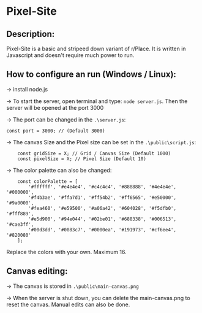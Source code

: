 Pixel-Site
============

Description:
-----------
Pixel-Site is a basic and stripeed down variant of r/Place.
It is written in Javascript and doesn't require much power to run.

How to configure an run  (Windows / Linux):
------------------------
-> install node.js

-> To start the server, open terminal and type: ```node server.js```. Then the server will be opened at the port 3000

-> The port can be changed in the ```.\server.js```:

```
const port = 3000; // (Default 3000)
```

-> The canvas Size and the Pixel size can be set in the ```.\public\script.js```:
```
    const gridSize = X; // Grid / Canvas Size (Default 1000)
    const pixelSize = X; // Pixel Size (Default 10)
```

-> The color palette can also be changed:
```
    const colorPalette = [
        '#ffffff', '#e4e4e4', '#c4c4c4', '#888888', '#4e4e4e', '#000000',
        '#f4b3ae', '#ffa7d1', '#ff54b2', '#ff6565', '#e50000', '#9a0000',
        '#fea460', '#e59500', '#a06a42', '#604028', '#f5dfb0', '#fff889',
        '#e5d900', '#94e044', '#02be01', '#688338', '#006513', '#cae3ff',
        '#00d3dd', '#0083c7', '#0000ea', '#191973', '#cf6ee4', '#820080'
    ];
```
Replace the colors with your own. Maximum 16.

Canvas editing:
---------------

-> The canvas is stored in ```.\public\main-canvas.png```

-> When the server is shut down, you can delete the main-canvas.png to reset the canvas. Manual edits can also be done.
